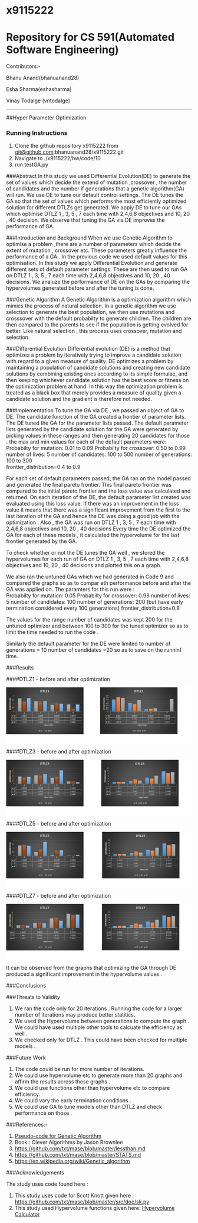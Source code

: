 # x9115222

# Repository for CS 591(Automated Software Engineering)

Contributors:-

  Bhanu Anand(bhanuanand28)
  
  Esha Sharma(eshasharma)
  
  Vinay Todalge (vntodalge)

_____________________________________________________________________________________________________________________________

##Hyper Parameter Optimization

### Running Instructions 
  1. Clone the github repository x9115222 from git@github.com:bhanuanand28/x9115222.git
  2. Navigate to ./x9115222/hw/code/10 
  3. run testGA.py
  
###Abstract
In this study we used Differential Evolution(DE) to generate the set of values which decide the extend of mutation ,crossover , 
the number of candidates and the number if generations that a genetic algorithm(GA) will run. We use DE to tune our default control 
settings. The DE tunes the GA so that the set of values which performs the most efficiently optimized solution for different 
DTLZs get generated. We apply DE to tune our GAs which optimise DTLZ 1 , 3, 5 , 7 each time with 2,4,6,8 objectives and 10, 20 
, 40 decision. We observe that tuning the GA via DE improves the performance of GA. 

###Introduction and Background
When we use Genetic Algorithm to optimise a problem ,there are a number of parameters which decide the extent of mutation ,
crossover etc. These parameters greatly influence the performance of a GA . In the previous code we used default values for this 
optimisation. In this study we apply Differential Evolution and generate different sets of default parameter settings. These are 
then used to run GA on DTLZ 1 , 3, 5 , 7 each time with 2,4,6,8 objectives and 10, 20 , 40 decisions. We analuze the performance 
of DE on the GAs by comparing the hypervolumes generated before and after the tuning is done.

###Genetic Algorithm 
A Genetic Algorithm is a optimization algorithm which mimics the process of natural selection. In a genetic algorithm we use selection 
to generate the best population, we then use mutationa and crosssover with the default probabilty to generate children. The children
are then compared to the parents to see if the population is getting evolved for better. Like natural selection , this process uses
crossover, mutation and selection. 

###Differential Evolution 
Differential evolution (DE) is a method that optimizes a problem by iteratively trying to improve a candidate solution with regard to 
a given measure of quality. DE optimizes a problem by maintaining a population of candidate solutions and creating new candidate 
solutions by combining existing ones according to its simple formulae, and then keeping whichever candidate solution has the best 
score or fitness on the optimization problem at hand. In this way the optimization problem is treated as a black box that merely 
provides a measure of quality given a candidate solution and the gradient is therefore not needed.

###Implementation 
To tune the GA via DE , we passed an object of GA to DE. The candidate function of the GA created a frontier of parameter lists. The 
DE tuned the GA for the parameter lists passed. 
The default parameter lists generated by the candidate solution for the GA were generated by picking values in these ranges and then 
generating 20 candidates for those . 
the max and min values for each of the default parameters were: 
Probabilty for mutation: 0.01 to 0.09
Probabilty for crossover: 0.50 to 0.99
number of lives: 5
number of candidates: 100 to 500 
number of generations: 100 to 300  
frontier_distribution=0.4 to 0.9

For each set of default parameters passed, the GA ran on the model passed and generated the final pareto frontier. This final pareto 
frontier was compared to the initial pareto frontier and the loss value was calculated and returned. On each iteration of the DE, the 
default parameter list created was evaluated using this loss value. If there was an improvement in the loss value it means that there
was a significant improvement from the first to the last iteration of the GA and hence the DE was doing a good job with the optimization
. Also , the GA was run on DTLZ 1 , 3, 5 , 7 each time with 2,4,6,8 objectives and 10, 20 , 40 decisions Every time the DE optimized
the GA for each of these models , it calculated the hypervolume for the last frontier generated by the GA. 

To check whether or not the DE tunes the GA well , we stored the hypervolumes for each run of GA on DTLZ 1 , 3, 5 , 7 each time with 
2,4,6,8 objectives and 10, 20 , 40 decisions and plotted this on a graph. 

We also ran the untuned GAs which we had generated in Code 9 and compared the graphs so as to compar eth performance before and after 
the GA was applied on.
The paramters for this run were :  
Probabilty for mutation: 0.05
Probabilty for crossover: 0.98 
number of lives: 5
number of candidates: 100
number of generations: 200 (but have early termination considered every 100 generations)
frontier_distribution=0.8

The values for the range number of candidates was kept 200 for the untuned optimizer and between 100 to 300 for the tuned 
optimizer so as to limit the time needed to run the code . 

Similarly the default parameter for the DE were limited to 
 number of generations = 10
 number of candidates =20 
so as to save on the runninf time. 

###Results

####DTLZ1 - before and after optimization

![alt tag](https://github.com/bhanuanand28/x9115222/blob/master/hw/code/10/ScreenShots/DTLZ1.jpg)

####DTLZ3 - before and after optimization

![alt tag](https://github.com/bhanuanand28/x9115222/blob/master/hw/code/10/ScreenShots/DTLZ3.jpg)

####DTLZ5 - before and after optimization

![alt tag](https://github.com/bhanuanand28/x9115222/blob/master/hw/code/10/ScreenShots/DTLZ5.jpg)

####DTLZ7 - before and after optimization

![alt tag](https://github.com/bhanuanand28/x9115222/blob/master/hw/code/10/ScreenShots/DTLZ7.jpg)

It can be observed from the graphs that optimizing the GA through DE produced a significant improvement in the 
hypervolume values .

###Conclusions

###Threats to Validity 
1. We ran the code only for 20 iterations . Running the code for a larger number of iterations may produce better statitics. 
2. We used the Hypervolume between generations to compute the graph . We could have used multiple other tools to calcuate the 
  efficiency as well . 
3. We checked only for DTLZ . This could have been checked for multiple models . 

###Future Work 
1. The code could be run for more number of iterations. 
2. We could use hypervolume etc to generate more than 20 graphs and affirm the results across these graphs . 
3. We could use functions other than hypervolume etc to compare efficiency. 
4. We could vary the early termination conditions . 
5. We could use GA to tune models other than DTLZ and check performance on those . 

###References:-

 1. [Pseudo-code for Genetic Algorithm](http://www.cleveralgorithms.com/nature-inspired/evolution/genetic_algorithm.html)
 2. Book : Clever Algorithms by Jason Brownlee
 3. https://github.com/txt/mase/blob/master/lessthan.md
 4. https://github.com/txt/mase/blob/master/STATS.md
 5. https://en.wikipedia.org/wiki/Genetic_algorithm


###Acknowledgements

   The study uses code found here :
 1.  This study uses code for Scott Knott given here : https://github.com/txt/mase/blob/master/src/doc/sk.py
 2.  This study used Hypervolume functions given here: 
     [Hypervolume Calculator](https://github.com/ai-se/storm/tree/master/PerformanceMetrics) 


